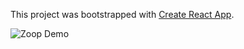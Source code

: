 This project was bootstrapped with [Create React App](https://github.com/facebookincubator/create-react-app).

![Zoop Demo](zoopdemo.gif)

